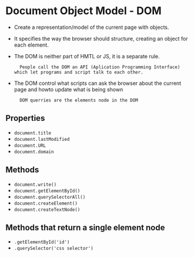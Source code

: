 # Document Object Model - DOM

- Create a representation/model of the current page with objects.
- It specifies the way the browser should structure, creating an object for each element.
- The DOM is neither part of HMTL or JS, it is a separate rule.

        People call the DOM an API (Aplication Programming Interface) which let programs and script talk to each other.

- The DOM control what scripts can ask the browser about the current page and howto update what is being shown

        DOM querries are the elements node in the DOM

## Properties
- ``document.title`` 
- ``document.lastModified`` 
- ``document.URL`` 
- ``document.domain`` 

## Methods
- ``document.write()`` 
- ``document.getElementById()`` 
- ``document.querySelectorAll()`` 
- ``document.createElement()`` 
- ``document.createTextNode()`` 


## Methods that return a single element node

- ``.getElementById('id')``
- ``.querySelector('css selector')``